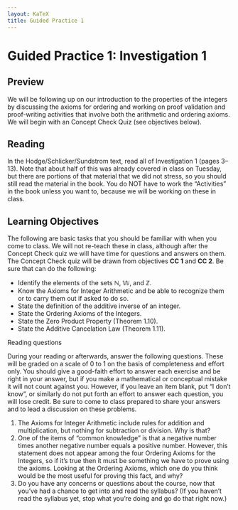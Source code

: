 ```yaml
---
layout: KaTeX
title: Guided Practice 1
---
```

# Guided Practice 1: Investigation 1

## Preview

We will be following up on our introduction to the properties of the integers by discussing the axioms for ordering and working on proof validation and proof-writing activities that involve both the arithmetic and ordering axioms. We will begin with an Concept Check Quiz (see objectives below). 

## Reading

In the Hodge/Schlicker/Sundstrom text, read all of Investigation 1 (pages 3–13). Note that about half of this was already covered in class on Tuesday, but there are portions of that material that we did not stress, so you should still read the material in the book. You do NOT have to work the “Activities” in the book unless you want to, because we will be working on these in class.

## Learning Objectives 

The following are basic tasks that you should be familiar with when you come to class. We will not re-teach these in class, although after the Concept Check quiz we will have time for questions and answers on them. The Concept Check quiz will be drawn from objectives __CC 1__ and __CC 2__. Be sure that can do the following:

+ Identify the elements of the sets $\mathbb{N}$, $\mathbb{W}$, and $\mathbb{Z}$.
+ Know the Axioms for Integer Arithmetic and be able to recognize them or to carry them out if asked to do so.
+ State the definition of the additive inverse of an integer.
+ State the Ordering Axioms of the Integers.
+ State the Zero Product Property (Theorem 1.10).
+ State the Additive Cancelation Law (Theorem 1.11).

Reading questions

During your reading or afterwards, answer the following questions. These will be graded on a scale of 0 to 1 on the basis of completeness and effort only. You should give a good-faith effort to answer each exercise and be right in your answer, but if you make a mathematical or conceptual mistake it will not count against you. However, if you leave an item blank, put “I don’t know”, or similarly do not put forth an effort to answer each question, you will lose credit. Be sure to come to class prepared to share your answers and to lead a discussion on these problems.

1. The Axioms for Integer Arithmetic include rules for addition and multiplication, but nothing for subtraction or division. Why is that?
2. One of the items of “common knowledge” is that a negative number times another negative number equals a positive number. However, this statement does not appear among the four Ordering Axioms for the Integers, so if it’s true then it must be something we have to prove using the axioms. Looking at the Ordering Axioms, which one do you think would be the most useful for proving this fact, and why?
3. Do you have any concerns or questions about the course, now that you’ve had a chance to get into and read the syllabus? (If you haven’t read the syllabus yet, stop what you’re doing and go do that right now.)
